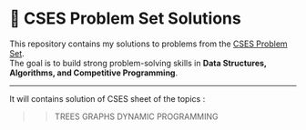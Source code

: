 # 📘 CSES Problem Set Solutions

This repository contains my solutions to problems from the [CSES Problem Set](https://cses.fi/problemset/).  
The goal is to build strong problem-solving skills in **Data Structures, Algorithms, and Competitive Programming**.

---
It will contains solution of CSES sheet of the topics :
>> TREES
>> GRAPHS
>> DYNAMIC PROGRAMMING 
